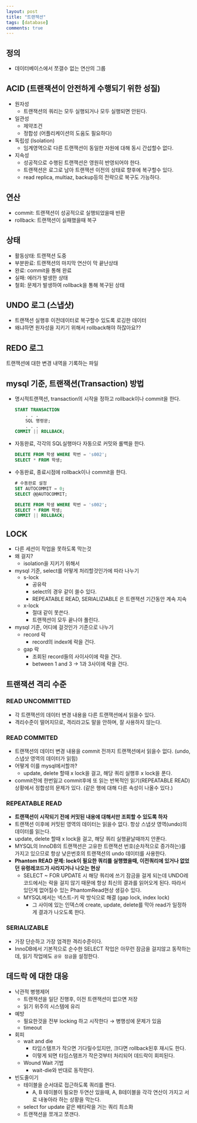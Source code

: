 ```yaml
---
layout: post
title: "트랜잭션"
tags: [database]
comments: true
---
```


## 정의

- 데이터베이스에서 쪼갤수 없는 연산의 그룹

## ACID (트랜잭션이 안전하게 수행되기 위한 성질)

- 원자성
    - 트랜잭션의 쿼리는 모두 실행되거나 모두 실행되면 안된다.
- 일관성
    - 제약조건
    - 정합성 (어플리케이션의 도움도 필요하다)
- 독립성 (Isolation)
    - 임계영역으로 다른 트랜잭션이 동일한 자원에 대해 동시 간섭할수 없다.
- 지속성
    - 성공적으로 수행된 트랜잭션은 영원히 반영되어야 한다.
    - 트랜잭션은 로그로 남아 트랜잭션 이전의 상태로 향후에 복구할수 있다.
    - read replica, multiaz, backup등의 전략으로 복구도 가능하다.
    

## 연산

- commit: 트랜잭션이 성공적으로 실행되었을때 반환
- rollback: 트랜잭션이 실패했을때 복구

## 상태

- 활동상태: 트랜잭션 도중
- 부분완료: 트랜잭션의 마지막 연산이 막 끝난상태
- 완료: commit을 통해 완료
- 실패: 에러가 발생한 상태
- 철회: 문제가 발생하여 rollback을 통해 복구된 상태

## UNDO 로그 (스냅샷)

- 트랜잭션 실행후 이전데이터로 복구할수 있도록 로깅한 데이터
- 왜냐하면 원자성을 지키기 위해서 rollback해야 하잖아요??

## REDO 로그

트랜잭션에 대한 변경 내역을 기록하는 파일

## mysql 기준, ****트랜잭션(Transaction) 방법****

- 명시적트랜잭션, transaction의 시작을 정하고 rollback이나 commit을 한다.
    
    ```sql
    START TRANSACTION
        . . .
        SQL 명령문;
        . . .
    COMMIT || ROLLBACK;
    
    ```
    
- 자동완료, 각각의 SQL실행마다 자동으로 커밋와 롤백을 한다.
    
    ```sql
    DELETE FROM 학생 WHERE 학번 = 's002';
    SELECT * FROM 학생;
    ```
    
- 수동완료, 종료시점에 rollback이나 commit을 한다.
    
    ```sql
    # 수동완료 설정
    SET AUTOCOMMIT = 0;
    SELECT @@AUTOCOMMIT;
    
    DELETE FROM 학생 WHERE 학번 = 's002';
    SELECT * FROM 학생;
    COMMIT || ROLLBACK;
    ```
    

## LOCK

- 다른 세션이 작업을 못하도록 막는것
- 왜 걸지?
    - isolation을 지키기 위해서
- mysql 기준, select를 어떻게 처리할것인가에 따라 나누기
    - s-lock
        - 공유락
        - select의 경우 같이 쓸수 있다.
        - REPEATABLE READ, SERIALIZIABLE 은 트랜잭션 기간동안 계속 지속
    - x-lock
        - 절대 같이 못쓴다.
        - 트랜잭션이 모두 끝나야 풀린다.
- mysql 기준, 어디에 걸것인가 기준으로 나누기
    - record 락
        - record의 index에 락을 건다.
    - gap 락
        - 조회된 record들의 사이사이에 락을 건다.
        - between 1 and 3 → 1과 3사이에 락을 건다.

## 트랜잭션 격리 수준

### READ UNCOMMITTED

- 각 트랜잭션의 데이터 변경 내용을 다른 트랜잭션에서 읽을수 있다.
- 격리수준이 떨어지므로, 격리라고도 말을 안하며, 잘 사용하지 않는다.

### READ COMMITED

- 트랜잭션의 데이터 변경 내용을 commit 전까지 트랜잭션에서 읽을수 없다. (undo, 스냅샷 영역의 데이터가 읽힘)
- 어떻게 이를 mysql에서할까?
    - update, delete 할때 x lock을 걸고, 해당 쿼리 실행후 x lock을 푼다.
- commit전에 한번잃고 commit후에 또 읽는 반복적인 읽기(REPEATABLE READ) 상황에서 정합성의 문제가 있다. (같은 행에 대해 다른 속성이 나올수 있다.)

### REPEATABLE READ

- **트랜잭션이 시작되기 전에 커밋된 내용에 대해서만 조회할 수 있도록 하자**
- 트랜잭션 이후에 커밋된 영역의 데이터는 읽을수 없다. 항상 스냅샷 영역(undo)의 데이터를 읽는다.
- update, delete 할때 x lock을 걸고, 해당 쿼리 실행끝날때까지 안푼다.
- MYSQL의 InnoDB의 트랜잭션은 고유한 트랜잭션 번호(순차적으로 증가하는)를 가지고 있으므로 항상 낮은번호의 트랜잭션의 undo 데이터를 사용한다.
- **Phantom READ 문제: lock이 필요한 쿼리를 실행했을때, 이전쿼리에 있거나 없었던 유령레코드가 사라지거나 나오는 현상**
    - SELECT ~ FOR UPDATE 시 해당 쿼리에 쓰기 잠금을 걸게 되는데 UNDO레코드에서는 락을 걸지 않기 때문에 항상 최신의 결과를 읽어오게 된다. 따라서 있던게 없어질수 있는 PhantomRead현상 생길수 있다.
    - MYSQL에서는 넥스트-키 락 방식으로 해결 (gap lock, index lock)
        - 그 사이에 있는 인덱스에 create, update, delete를 막아 read가 일정하게 결과가 나오도록 한다.

### **SERIALIZABLE**

- 가장 단순하고 가장 엄격한 격리수준이다.
- InnoDB에서 기본적으로 순수한 SELECT 작업은 아무런 잠금을 걸지않고 동작하는데, 
읽기 작업에도 `공유 잠금`을 설정한다.

## 데드락 에 대한 대응

- 낙관적 병행제어
    - 트랜잭션을 일단 진행후, 이전 트랜잭션이 없으면 저장
    - 읽기 위주의 시스템에 유리
- 예방
    - 필요한것을 전부 locking 하고 시작한다 → 병행성에 문제가 있음
    - timeout
- 회피
    - wait and die
        - 타임스탬프가 작으면 기다릴수있지만, 크다면 rollback된후 재시도 한다.
        - 이렇게 되면 타임스탬프가 작은것부터 처리되어 데드락이 회피된다.
    - Wound Wait 기법
        - wait-die와 반대로 동작한다.
- 빈도줄이기
    - 테이블을 순서대로 접근하도록 쿼리를 짠다.
        - A, B 테이블이 필요한 두연산 있을때, A, B테이블을 각각 연산이 가지고 서로 내놓아라 하는 상황을 막는다.
    - select for update 같은 배타락을 거는 쿼리 최소화
    - 트랜잭션을 쪼개고 쪼갠다.
